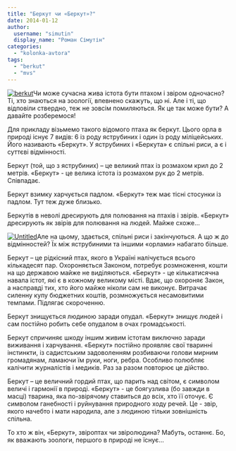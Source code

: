 ```yaml
---
title: "Беркут чи «Беркут»?"
date: 2014-01-12
author: 
  username: "simutin"
  display_name: "Роман Сімутін"
categories: 
  - "kolonka-avtora"
tags: 
  - "berkut"
  - "mvs"
---
```


[![berkut](https://mpz.brovary.org/wp-content/uploads/2014/01/3_m1.jpg)](https://mpz.brovary.org/wp-content/uploads/2014/01/3_m1.jpg)Чи може сучасна жива істота бути птахом і звіром одночасно? Ті, хто знаються на зоології, впевнено скажуть, що ні. Але і ті, що відповіли ствердно, теж не зовсім помиляються. Як це так може бути? А давайте розберемося!

Для прикладу візьмемо такого відомого птаха як беркут. Цього орла в природі існує 7 видів: 6 із роду яструбиних і один із роду міліцейських. Його називають «Беркут». У яструбиних і «Беркута» є спільні риси, а є і суттєві відмінності.

Беркут (той, що з яструбиних) – це великий птах із розмахом крил до 2 метрів. «Беркут» - це велика істота із розмахом рук до 2 метрів. Співпадає.

Беркут взимку харчується падлом. «Беркут» теж має тісні стосунки із падлом. Тут теж дуже близько.

Беркутів в неволі дресирують для полювання на птахів і звірів. «Беркут» дресирують як звірів для полювання на людей. Майже схоже…

[![Untitled](https://mpz.brovary.org/wp-content/uploads/2014/01/Untitled.jpg)](https://mpz.brovary.org/wp-content/uploads/2014/01/Untitled.jpg)Але на цьому, здається, спільні риси і закінчуються. А що ж до відмінностей? Їх між яструбиними та іншими «орлами» набагато більше.

Беркут – це рідкісний птах, якого в Україні налічується всього кількадесят пар. Охороняється Законом, потребує розмноження, кошти на що державою майже не виділяються. «Беркут» - це кількатисячна навала істот, які є в кожному великому місті. Вдає, що охороняє Закон, а насправді тих, хто його майже ніколи сам не виконує. Витрачає силенну купу бюджетних коштів, розмножується несамовитими темпами. Підлягає скороченню.

Беркут знищується людиною заради опудал. «Беркут» знищує людей і сам постійно робить себе опудалом в очах громадськості.

Беркут спричиняє шкоду іншим живим істотам виключно заради виживання і харчування. «Беркут» постійно проявляє свої тваринні інстинкти, із садистським задоволенням розбиваючи голови мирним громадянам, ламаючи їм руки, ноги, ребра. Особливо полюбляє калічити журналістів і медиків. Раз за разом повторює це дійство.

Беркут – це величний гордий птах, що парить над світом, є символом величі і гармонії в природі. «Беркут» - це боягузлива (бо завжди в масці) тварина, яка по-звірячому ставиться до всіх, хто її оточує. Є символом ганебності і руйнування природного ходу речей. Це - звір, якого начебто і мати народила, але з людиною тільки зовнішність спільна.

То хто ж він, «Беркут», звіроптах чи звіролюдина? Мабуть, останнє. Бо, як вважають зоологи, першого в природі не їснує…
